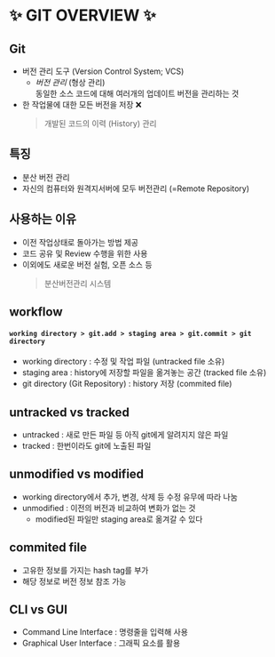 # ✨ GIT OVERVIEW ✨

## **Git**

- 버전 관리 도구 (Version Control System; VCS)
  - _버전 관리_ (형상 관리) <br>
    동일한 소스 코드에 대해 여러개의 업데이트 버전을 관리하는 것
- 한 작업물에 대한 모든 버전을 저장 ❌ <br>
  > 개발된 코드의 이력 (History) 관리

## **특징**

- 분산 버전 관리
- 자신의 컴퓨터와 원격지서버에 모두 버전관리 (=Remote Repository)

## **사용하는 이유**

- 이전 작업상태로 돌아가는 방법 제공
- 코드 공유 및 Review 수행을 위한 사용
- 이외에도 새로운 버전 실험, 오픈 소스 등
  > 분산버전관리 시스템

## **workflow**

#### `working directory > git.add > staging area > git.commit > git directory`

- working directory : 수정 및 작업 파일 (untracked file 소유)
- staging area : history에 저장할 파일을 옮겨놓는 공간 (tracked file 소유)
- git directory (Git Repository) : history 저장 (commited file)

## **untracked vs tracked**

- untracked : 새로 만든 파일 등 아직 git에게 알려지지 않은 파일
- tracked : 한번이라도 git에 노출된 파일

## **unmodified vs modified**

- working directory에서 추가, 변경, 삭제 등 수정 유무에 따라 나눔
- unmodified : 이전의 버전과 비교하여 변화가 없는 것
  - modified된 파일만 staging area로 옮겨갈 수 있다

## **commited file**

- 고유한 정보를 가지는 hash tag를 부가
- 해당 정보로 버전 정보 참조 가능

## **CLI vs GUI**

- Command Line Interface : 명령줄을 입력해 사용
- Graphical User Interface : 그래픽 요소를 활용
